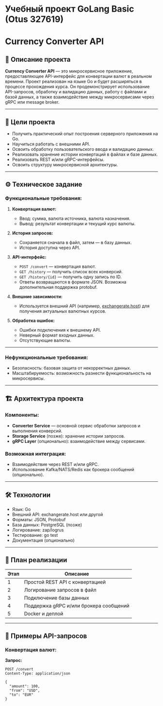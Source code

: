 # Учебный проект GoLang Basic (Otus 327619)


# Currency Converter API

## 📌 Описание проекта

**Currency Converter API** — это микросервисное приложение, предоставляющее API-интерфейс для конвертации валют в реальном времени. Проект реализован на языке Go и будет расширяться в процессе прохождения курса. Он продемонстрирует использование API-запросов, обработку и валидацию данных, работу с файлами и базой данных, а также взаимодействие между микросервисами через gRPC или message broker.

---

## 🎯 Цели проекта

- Получить практический опыт построения серверного приложения на Go.
- Научиться работать с внешними API.
- Освоить обработку пользовательского ввода и валидацию данных.
- Реализовать хранение истории конвертаций в файлах и базе данных.
- Реализовать REST и/или gRPC-интерфейсы.
- Освоить структуру микросервисной архитектуры.

---

## ⚙️ Техническое задание

### Функциональные требования:

1. **Конвертация валют:**
    - Ввод: сумма, валюта источника, валюта назначения.
    - Вывод: результат конвертации и текущий курс валюты.

2. **История запросов:**
    - Сохраняется сначала в файл, затем — в базу данных.
    - История доступна через API.

3. **API-интерфейс:**
    - `POST /convert` — конвертация валют.
    - `GET /history` — получить список всех конверсий.
    - `GET /history/{id}` — получить одну запись по ID.
    - Ответы возвращаются в формате JSON. Возможна дополнительная поддержка protobuf.

4. **Внешние зависимости:**
    - Используется внешний API (например, [exchangerate.host](https://exchangerate.host)) для получения актуальных валютных курсов.

5. **Обработка ошибок:**
    - Ошибки подключения к внешнему API.
    - Неверный формат входных данных.
    - Отсутствующие валюты.

---

### Нефункциональные требования:

- Безопасность: базовая защита от некорректных данных.
- Масштабируемость: возможность разнести функциональность на микросервисы.

---

## 🏗️ Архитектура проекта

### Компоненты:

- **Converter Service** — основной сервис обработки запросов и выполнения конверсий.
- **Storage Service** (позже): хранение истории запросов.
- **gRPC Layer** (опционально): взаимодействие между сервисами.

### Возможная интеграция:

- Взаимодействие через REST и/или gRPC.
- Использование Kafka/NATS/Redis как брокера сообщений (опционально).

---

## 🛠️ Технологии

- Язык: Go
- Внешний API: exchangerate.host или другой
- Форматы: JSON, Protobuf
- База данных: PostgreSQL (позже)
- Логирование: zap/logrus
- Тестирование: go test
- Документация (опционально)

---

## 📅 План реализации

| Этап | Описание |
|------|----------|
| 1    | Простой REST API с конвертацией
| 2    | Логирование запросов в файл
| 3    | Подключение базы данных
| 4    | Поддержка gRPC и/или брокера сообщений
| 5    | Docker и деплой

---

## 📄 Примеры API-запросов

### Конвертация валют:

**Запрос:**
```http
POST /convert
Content-Type: application/json

{
  "amount": 100,
  "from": "USD",
  "to": "EUR"
}
